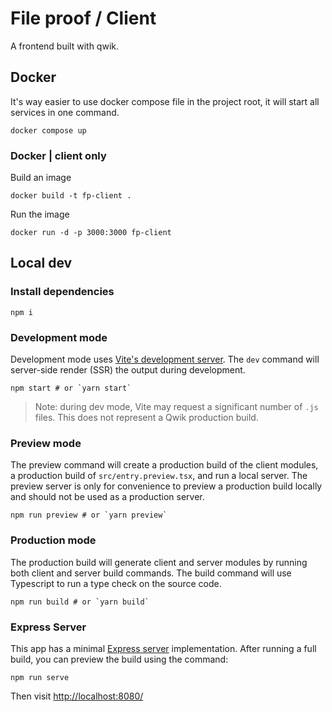 # File proof / Client
A frontend built with qwik.

## Docker
It's way easier to use docker compose file in the project root, it will start all services in one command.
```
docker compose up
```

### Docker | client only
Build an image
```
docker build -t fp-client .
```

Run the image
```
docker run -d -p 3000:3000 fp-client
```

## Local dev
### Install dependencies
```
npm i
```

### Development mode
Development mode uses [Vite's development server](https://vitejs.dev/). The `dev` command will server-side render (SSR) the output during development.

```shell
npm start # or `yarn start`
```

> Note: during dev mode, Vite may request a significant number of `.js` files. This does not represent a Qwik production build.

### Preview mode
The preview command will create a production build of the client modules, a production build of `src/entry.preview.tsx`, and run a local server. The preview server is only for convenience to preview a production build locally and should not be used as a production server.

```shell
npm run preview # or `yarn preview`
```

### Production mode
The production build will generate client and server modules by running both client and server build commands. The build command will use Typescript to run a type check on the source code.

```shell
npm run build # or `yarn build`
```

### Express Server

This app has a minimal [Express server](https://expressjs.com/) implementation. After running a full build, you can preview the build using the command:

```
npm run serve
```

Then visit [http://localhost:8080/](http://localhost:8080/)
